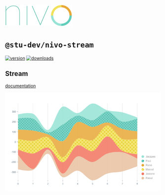 <a href="https://nivo.rocks"><img alt="nivo" src="https://raw.githubusercontent.com/plouc/nivo/master/nivo.png" width="216" height="68"/></a>

# `@stu-dev/nivo-stream`

[![version](https://img.shields.io/npm/v/@stu-dev/nivo-stream?style=for-the-badge)](https://www.npmjs.com/package/@stu-dev/nivo-stream)
[![downloads](https://img.shields.io/npm/dm/@stu-dev/nivo-stream?style=for-the-badge)](https://www.npmjs.com/package/@stu-dev/nivo-stream)

## Stream

[documentation](http://nivo.rocks/stream/)

![Stream](https://raw.githubusercontent.com/plouc/nivo/master/website/src/assets/captures/stream.png)
